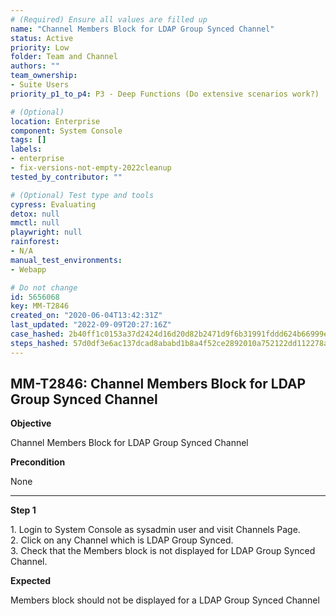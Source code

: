 ```yaml
---
# (Required) Ensure all values are filled up
name: "Channel Members Block for LDAP Group Synced Channel"
status: Active
priority: Low
folder: Team and Channel
authors: ""
team_ownership: 
- Suite Users
priority_p1_to_p4: P3 - Deep Functions (Do extensive scenarios work?)

# (Optional)
location: Enterprise
component: System Console
tags: []
labels: 
- enterprise
- fix-versions-not-empty-2022cleanup
tested_by_contributor: ""

# (Optional) Test type and tools
cypress: Evaluating
detox: null
mmctl: null
playwright: null
rainforest: 
- N/A
manual_test_environments: 
- Webapp

# Do not change
id: 5656068
key: MM-T2846
created_on: "2020-06-04T13:42:31Z"
last_updated: "2022-09-09T20:27:16Z"
case_hashed: 2b40ff1c0153a37d2424d16d20d82b2471d9f6b31991fddd624b66999ef5e924b9bffae192a3d7ff320b6a33ada4200a
steps_hashed: 57d0df3e6ac137dcad8ababd1b8a4f52ce2892010a752122dd112278a92c0cb152bc1a2c75b03ead66d740850c0f32d4
---
```


<!-- (Auto-generated) Based on frontmatter's "key" and "name" -->

## MM-T2846: Channel Members Block for LDAP Group Synced Channel

**Objective**

Channel Members Block for LDAP Group Synced Channel

**Precondition**

None

---

**Step 1**

1\. Login to System Console as sysadmin user and visit Channels Page.\
2\. Click on any Channel which is LDAP Group Synced.\
3\. Check that the Members block is not displayed for LDAP Group Synced Channel.

**Expected**

Members block should not be displayed for a LDAP Group Synced Channel
